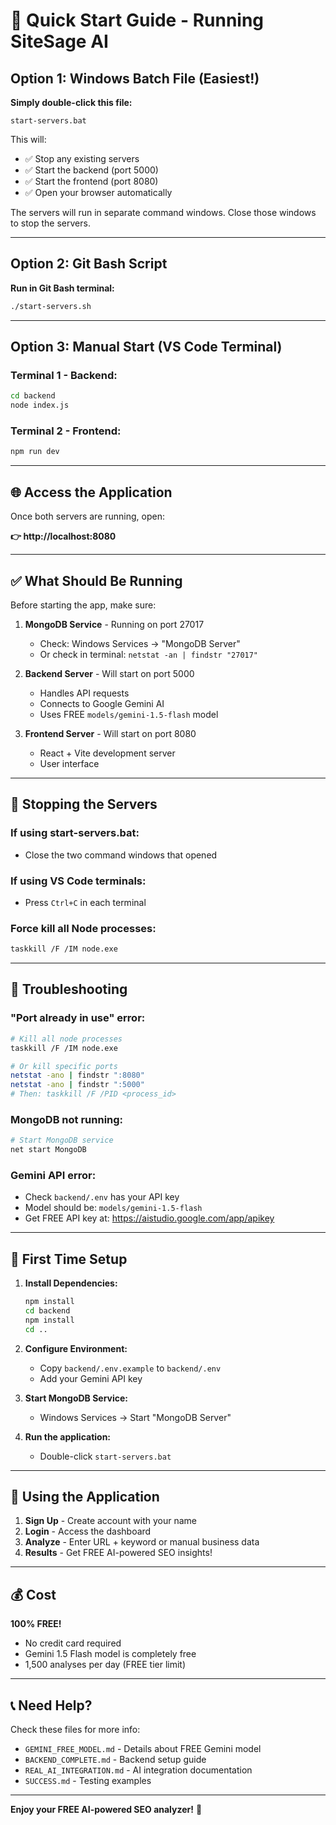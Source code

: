 # 🚀 Quick Start Guide - Running SiteSage AI

## Option 1: Windows Batch File (Easiest!)

**Simply double-click this file:**
```
start-servers.bat
```

This will:
- ✅ Stop any existing servers
- ✅ Start the backend (port 5000)
- ✅ Start the frontend (port 8080)
- ✅ Open your browser automatically

The servers will run in separate command windows. Close those windows to stop the servers.

---

## Option 2: Git Bash Script

**Run in Git Bash terminal:**
```bash
./start-servers.sh
```

---

## Option 3: Manual Start (VS Code Terminal)

### Terminal 1 - Backend:
```bash
cd backend
node index.js
```

### Terminal 2 - Frontend:
```bash
npm run dev
```

---

## 🌐 Access the Application

Once both servers are running, open:

**👉 http://localhost:8080**

---

## ✅ What Should Be Running

Before starting the app, make sure:

1. **MongoDB Service** - Running on port 27017
   - Check: Windows Services → "MongoDB Server"
   - Or check in terminal: `netstat -an | findstr "27017"`

2. **Backend Server** - Will start on port 5000
   - Handles API requests
   - Connects to Google Gemini AI
   - Uses FREE `models/gemini-1.5-flash` model

3. **Frontend Server** - Will start on port 8080
   - React + Vite development server
   - User interface

---

## 🛑 Stopping the Servers

### If using start-servers.bat:
- Close the two command windows that opened

### If using VS Code terminals:
- Press `Ctrl+C` in each terminal

### Force kill all Node processes:
```bash
taskkill /F /IM node.exe
```

---

## 🔧 Troubleshooting

### "Port already in use" error:
```bash
# Kill all node processes
taskkill /F /IM node.exe

# Or kill specific ports
netstat -ano | findstr ":8080"
netstat -ano | findstr ":5000"
# Then: taskkill /F /PID <process_id>
```

### MongoDB not running:
```bash
# Start MongoDB service
net start MongoDB
```

### Gemini API error:
- Check `backend/.env` has your API key
- Model should be: `models/gemini-1.5-flash`
- Get FREE API key at: https://aistudio.google.com/app/apikey

---

## 📝 First Time Setup

1. **Install Dependencies:**
   ```bash
   npm install
   cd backend
   npm install
   cd ..
   ```

2. **Configure Environment:**
   - Copy `backend/.env.example` to `backend/.env`
   - Add your Gemini API key

3. **Start MongoDB Service:**
   - Windows Services → Start "MongoDB Server"

4. **Run the application:**
   - Double-click `start-servers.bat`

---

## 🎯 Using the Application

1. **Sign Up** - Create account with your name
2. **Login** - Access the dashboard
3. **Analyze** - Enter URL + keyword or manual business data
4. **Results** - Get FREE AI-powered SEO insights!

---

## 💰 Cost

**100% FREE!**
- No credit card required
- Gemini 1.5 Flash model is completely free
- 1,500 analyses per day (FREE tier limit)

---

## 📞 Need Help?

Check these files for more info:
- `GEMINI_FREE_MODEL.md` - Details about FREE Gemini model
- `BACKEND_COMPLETE.md` - Backend setup guide
- `REAL_AI_INTEGRATION.md` - AI integration documentation
- `SUCCESS.md` - Testing examples

---

**Enjoy your FREE AI-powered SEO analyzer!** 🎉
